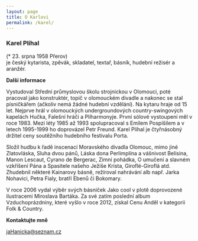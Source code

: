 ```yaml
---
layout: page
title: O Karlovi
permalink: /karel/
---
```


### Karel Plíhal

(* 23. srpna 1958 Přerov) <br>
je český kytarista, zpěvák, skladatel, textař, básník, hudební režisér a aranžér.

<b>Další informace</b>

<p>Vystudoval Střední průmyslovou školu strojnickou v Olomouci, poté pracoval jako konstruktér, topič v olomouckém divadle a nakonec se stal písničkářem (ačkoliv nemá žádné hudební vzdělání). Na kytaru hraje od 15 let. Nejprve hrál v olomouckých undergroundových country-swingových kapelách Hučka, Falešní hráči a Plíharmonyje. První sólové vystoupení měl v roce 1983. Mezi léty 1985 až 1993 spolupracoval s Emilem Pospíšilem a v letech 1995-1999 ho doprovázel Petr Freund. Karel Plíhal je čtyřnásobný držitel ceny soutěžního hudebního festivalu Porta.</p>
<p>Složil hudbu k řadě inscenací Moravského divadla Olomouc, mimo jiné Zlatovláska, Sluha dvou pánů, Láska dona Perlimplína a vášnivost Belisina, Manon Lescaut, Cyrano de Bergerac, Zimní pohádka, O umučení a slavném vzkříšení Pána a Spasitele našeho Ježíše Krista, Giroflé-Giroflá atd. Zhudebnil některé Kainarovy básně, režíroval nahrávání alb např. Jarka Nohavici, Petra Fialy, bratří Ebenů či Bokomary.</p>
<p>V roce 2006 vydal výběr svých básniček Jako cool v plotě doprovozené ilustracemi Miroslava Bartáka. Za své zatím poslední album Vzduchoprázdniny, které vyšlo v roce 2012, získal Cenu Anděl v kategorii Folk & Country.</p>

<b>Kontaktujte mně</b>

[jaHanicka@seznam.cz](mailto:jaHanicka@seznam.cz)
